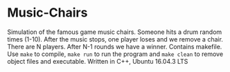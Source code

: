# Music-Chairs
Simulation of the famous game music chairs. Someone hits a drum random times (1-10). After the music stops, one player loses and we remove a chair. There are N players. After N-1 rounds we have a winner. Contains makefile. Use `make` to compile, `make run` to run the program and `make clean` to remove object files and executable. Written in C++, Ubuntu 16.04.3 LTS
